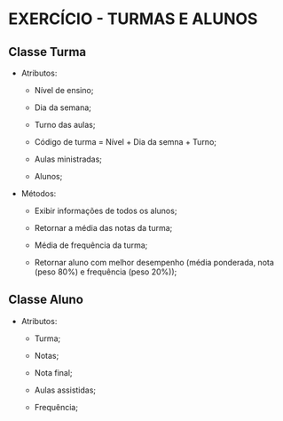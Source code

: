 # EXERCÍCIO - TURMAS E ALUNOS

## Classe Turma

- Atributos:

  - Nível de ensino;

  - Dia da semana;

  - Turno das aulas;

  - Código de turma = Nível + Dia da semna + Turno;

  - Aulas ministradas;

  - Alunos;

- Métodos:

  - Exibir informações de todos os alunos;

  - Retornar a média das notas da turma;

  - Média de frequência da turma;

  - Retornar aluno com melhor desempenho (média ponderada, nota (peso 80%) e frequência (peso 20%));

## Classe Aluno

- Atributos:

  - Turma;

  - Notas;

  - Nota final;

  - Aulas assistidas;

  - Frequência;
